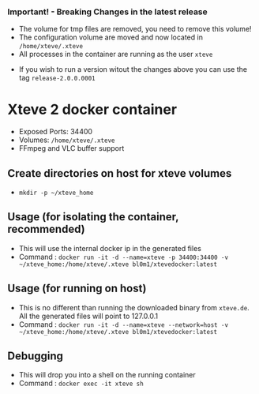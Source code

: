 ### Important! - Breaking Changes in the latest release
* The volume for tmp files are removed, you need to remove this volume!
* The configuration volume are moved and now located in `/home/xteve/.xteve`
* All processes in the container are running as the user `xteve`
- If you wish to run a version witout the changes above you can use the tag `release-2.0.0.0001`

# Xteve 2 docker container
* Exposed Ports: 34400
* Volumes: `/home/xteve/.xteve`
* FFmpeg and VLC buffer support

## Create directories on host for xteve volumes
* `mkdir -p ~/xteve_home`

## Usage (for isolating the container, recommended)
* This will use the internal docker ip in the generated files
* Command : `docker run -it -d --name=xteve -p 34400:34400 -v ~/xteve_home:/home/xteve/.xteve bl0m1/xtevedocker:latest`

## Usage (for running on host)
* This is no different than running the downloaded binary from `xteve.de`. All the generated files will point to 127.0.0.1
* Command : `docker run -it -d --name=xteve --network=host -v ~/xteve_home:/home/xteve/.xteve bl0m1/xtevedocker:latest`

## Debugging
* This will drop you into a shell on the running container
* Command : `docker exec -it xteve sh`

